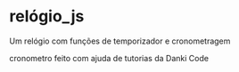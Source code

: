# relógio_js
Um relógio com funções de temporizador e cronometragem 



cronometro feito com ajuda de tutorias da Danki Code
 
